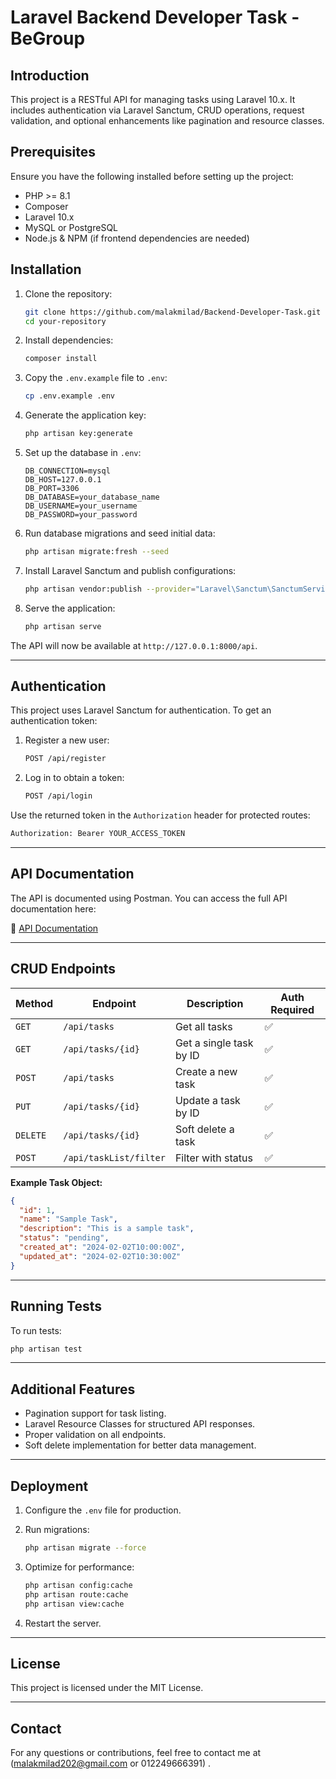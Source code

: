 # Laravel Backend Developer Task - BeGroup

## Introduction
This project is a RESTful API for managing tasks using Laravel 10.x. It includes authentication via Laravel Sanctum, CRUD operations, request validation, and optional enhancements like pagination and resource classes.

## Prerequisites
Ensure you have the following installed before setting up the project:

- PHP >= 8.1
- Composer
- Laravel 10.x
- MySQL or PostgreSQL
- Node.js & NPM (if frontend dependencies are needed)

## Installation

1. Clone the repository:

   ```sh
   git clone https://github.com/malakmilad/Backend-Developer-Task.git
   cd your-repository
   ```

2. Install dependencies:

   ```sh
   composer install
   ```

3. Copy the `.env.example` file to `.env`:

   ```sh
   cp .env.example .env
   ```

4. Generate the application key:

   ```sh
   php artisan key:generate
   ```

5. Set up the database in `.env`:

   ```env
   DB_CONNECTION=mysql
   DB_HOST=127.0.0.1
   DB_PORT=3306
   DB_DATABASE=your_database_name
   DB_USERNAME=your_username
   DB_PASSWORD=your_password
   ```

6. Run database migrations and seed initial data:

   ```sh
   php artisan migrate:fresh --seed
   ```

7. Install Laravel Sanctum and publish configurations:

   ```sh
   php artisan vendor:publish --provider="Laravel\Sanctum\SanctumServiceProvider"
   ```

8. Serve the application:

   ```sh
   php artisan serve
   ```

The API will now be available at `http://127.0.0.1:8000/api`.

---

## Authentication

This project uses Laravel Sanctum for authentication. To get an authentication token:

1. Register a new user:

   ```sh
   POST /api/register
   ```

2. Log in to obtain a token:

   ```sh
   POST /api/login
   ```

Use the returned token in the `Authorization` header for protected routes:

   ```sh
   Authorization: Bearer YOUR_ACCESS_TOKEN
   ```

---

## API Documentation

The API is documented using Postman. You can access the full API documentation here:

🔗 [API Documentation](https://documenter.getpostman.com/view/20112660/2sAYX3rNx3)

---

## CRUD Endpoints

| Method | Endpoint         | Description                 | Auth Required |
|--------|-----------------|-----------------------------|--------------|
| `GET`  | `/api/tasks`    | Get all tasks               | ✅ |
| `GET`  | `/api/tasks/{id}` | Get a single task by ID   | ✅ |
| `POST` | `/api/tasks`    | Create a new task           | ✅ |
| `PUT`  | `/api/tasks/{id}` | Update a task by ID       | ✅ |
| `DELETE` | `/api/tasks/{id}` | Soft delete a task       | ✅ |
| `POST` | `/api/taskList/filter` | Filter with status       | ✅ |


**Example Task Object:**
```json
{
  "id": 1,
  "name": "Sample Task",
  "description": "This is a sample task",
  "status": "pending",
  "created_at": "2024-02-02T10:00:00Z",
  "updated_at": "2024-02-02T10:30:00Z"
}
```

---

## Running Tests

To run tests:

```sh
php artisan test
```

---

## Additional Features

- Pagination support for task listing.
- Laravel Resource Classes for structured API responses.
- Proper validation on all endpoints.
- Soft delete implementation for better data management.

---

## Deployment

1. Configure the `.env` file for production.
2. Run migrations:

   ```sh
   php artisan migrate --force
   ```

3. Optimize for performance:

   ```sh
   php artisan config:cache
   php artisan route:cache
   php artisan view:cache
   ```

4. Restart the server.

---

## License

This project is licensed under the MIT License.

---

## Contact

For any questions or contributions, feel free to contact me at (malakmilad202@gmail.com or 012249666391) .

